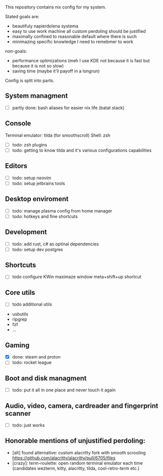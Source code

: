 This repository contains nix config for my system. 

Stated goals are:
- beautifuly napierdolena systema
- easy to use work machine all custom perdoling should be justified
- maximally confined to reasonable default where there is such 
- minimazing specific knowledge I need to remebmer to work

non-goals: 
- performance optimizations (meh I use KDE not because it is fast but because it is not so slow)
- saving time (maybe it'll payoff in a longrun)

Config is split into parts.

## System managment
- [ ] partly done: bash aliases for easier nix life (batat stack)

## Console
Terminal emulator: tilda (for smoothscroll)
Shell: zsh
- [ ] todo: zsh plugins
- [ ] todo: getting to know tilda and it's various configurations capabilities

## Editors
- [ ] todo: setup neovim
- [ ] todo: setup jetbrains tools

## Desktop enviroment
- [ ] todo: manage plasma config from home manager
- [ ] todo: hotkeys and fine shortcuts

## Development
- [ ] todo: add rust, c# as optinal dependencies 
- [ ] todo: setup dev postgres

## Shortcuts
- [ ] todo configure KWin maximaze window meta+shift+up shortcut

## Core utils
- [ ] todo additional utils
 - usbutils
 - ripgrep
 - fzf
 - ...

## Gaming
- [x] done: steam and proton
- [ ] todo: rocket league

## Boot and disk managment
- [ ] todo: put it all in one place and never touch it again

## Audio, video, camera, cardreader and fingerprint scanner
- [ ] todo: just works

## Honorable mentions of unjustified perdoling:
- [alt] found alternative: custom alacritty fork with smooth scrooling https://github.com/alacritty/alacritty/pull/6705/files
- [crazy]: term-roulette: open random terminal emulator each time (candidates wezterm, kitty, alacritty, tilda, cool-retro-term etc.)
